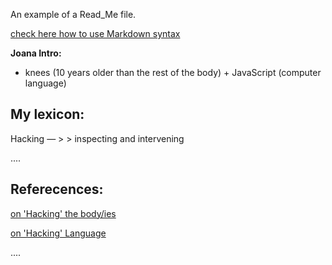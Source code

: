 An example of a Read_Me file.

[check here how to use Markdown syntax](https://github.com/adam-p/markdown-here/wiki/Markdown-Cheatsheet)

**Joana Intro:** 

* knees (10 years older than the rest of the body) + JavaScript (computer language)


## My lexicon: 

Hacking — > > inspecting and intervening  

....

## Referecences: 

[on 'Hacking' the body/ies](http://www.zachblas.info/works/facial-weaponization-suite/)

[on 'Hacking' Language](http://siusoon.net/vocable-code/)

....
